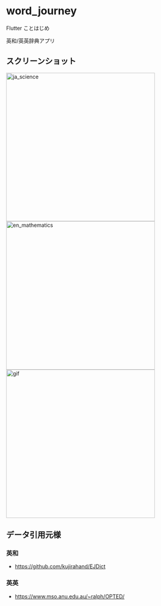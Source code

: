 # word_journey

Flutter ことはじめ

英和/英英辞典アプリ

## スクリーンショット

<img alt="ja_science" src="https://raw.github.com/wiki/yawarakacream/word_journey/img/ja_science.png" height="400">
<img alt="en_mathematics" src="https://raw.github.com/wiki/yawarakacream/word_journey/img/en_mathematics.png" height="400">
<img alt="gif" src="https://raw.github.com/wiki/yawarakacream/word_journey/img/flutter,dictionary.gif" height="400">

## データ引用元様

### 英和

- https://github.com/kujirahand/EJDict

### 英英

- https://www.mso.anu.edu.au/~ralph/OPTED/
